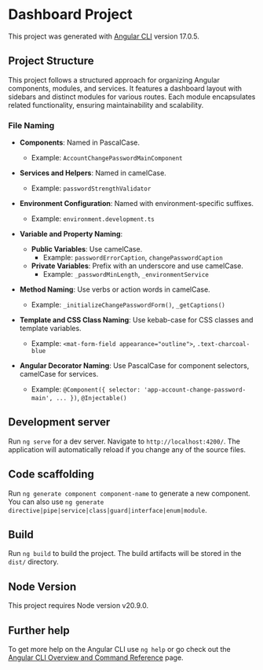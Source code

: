 # Dashboard Project

This project was generated with [Angular CLI](https://github.com/angular/angular-cli) version 17.0.5.

## Project Structure

This project follows a structured approach for organizing Angular components, modules, and services. It features a dashboard layout with sidebars and distinct modules for various routes. Each module encapsulates related functionality, ensuring maintainability and scalability.

### File Naming

- **Components**: Named in PascalCase.
  - Example: `AccountChangePasswordMainComponent`

- **Services and Helpers**: Named in camelCase.
  - Example: `passwordStrengthValidator`

- **Environment Configuration**: Named with environment-specific suffixes.
  - Example: `environment.development.ts`

- **Variable and Property Naming**: 
  - **Public Variables**: Use camelCase.
    - Example: `passwordErrorCaption`, `changePasswordCaption`
  - **Private Variables**: Prefix with an underscore and use camelCase.
    - Example: `_passwordMinLength`, `_environmentService`

- **Method Naming**: Use verbs or action words in camelCase.
  - Example: `_initializeChangePasswordForm()`, `_getCaptions()`

- **Template and CSS Class Naming**: Use kebab-case for CSS classes and template variables.
  - Example: `<mat-form-field appearance="outline">`, `.text-charcoal-blue`

- **Angular Decorator Naming**: Use PascalCase for component selectors, camelCase for services.
  - Example: `@Component({ selector: 'app-account-change-password-main', ... })`, `@Injectable()`

## Development server

Run `ng serve` for a dev server. Navigate to `http://localhost:4200/`. The application will automatically reload if you change any of the source files.

## Code scaffolding

Run `ng generate component component-name` to generate a new component. You can also use `ng generate directive|pipe|service|class|guard|interface|enum|module`.

## Build

Run `ng build` to build the project. The build artifacts will be stored in the `dist/` directory.

## Node Version

This project requires Node version v20.9.0.

## Further help

To get more help on the Angular CLI use `ng help` or go check out the [Angular CLI Overview and Command Reference](https://angular.io/cli) page.
